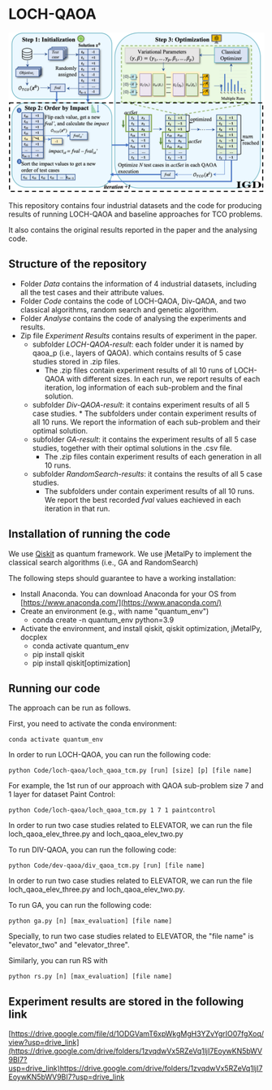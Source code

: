 # LOCH-QAOA

<img src="image/overview.png" width="800">

This repository contains four industrial datasets and the code for producing results of running LOCH-QAOA and baseline approaches for TCO problems.

It also contains the original results reported in the paper and the analysing code.

## Structure of the repository

* Folder *Data* contains the information of 4 industrial datasets, including all the test cases and their attribute values.
* Folder *Code* contains the code of LOCH-QAOA, Div-QAOA, and two classical algorithms, random search and genetic algorithm.
* Folder *Analyse* contains the code of analysing the experiments and results.
* Zip file *Experiment Results* contains results of experiment in the paper.
    * subfolder *LOCH-QAOA-result*: each folder under it is named by qaoa_p (i.e., layers of QAOA). which contains results of 5 case studies stored in .zip files. 
      * The .zip files contain experiment results of all 10 runs of LOCH-QAOA with different sizes. In each run, we report results of each iteration, log information of each sub-problem and the final solution.
     * subfolder *Div-QAOA-result*: it contains experiment results of all 5 case studies. 
      * The subfolders under contain experiment results of all 10 runs. We report the information of each sub-problem and their optimal solution.
    * subfolder *GA-result*: it contains the experiment results of all 5 case studies, together with their optimal solutions in the .csv file.
      * The .zip files contain experiment results of each generation in all 10 runs.
    * subfolder *RandomSearch-results*: it contains the results of all 5 case studies.
      * The subfolders under contain experiment results of all 10 runs. We report the best recorded *fval* values eachieved in each iteration in that run.

## Installation of running the code
We use [Qiskit](https://qiskit.org/) as quantum framework. We use jMetalPy to implement the classical search algorithms (i.e., GA and RandomSearch)

The following steps should guarantee to have a working installation:
* Install Anaconda. You can download Anaconda for your OS from [https://www.anaconda.com/](https://www.anaconda.com/)
* Create an environment (e.g., with name "quantum_env")
    * conda create -n quantum_env python=3.9
* Activate the environment, and install qiskit, qiskit optimization, jMetalPy, docplex
    * conda activate quantum_env
    * pip install qiskit
    * pip install qiskit[optimization]
    
## Running our code

The approach can be run as follows.

First, you need to activate the conda environment:

```
conda activate quantum_env
```

In order to run LOCH-QAOA, you can run the following code:

```
python Code/loch-qaoa/loch_qaoa_tcm.py [run] [size] [p] [file name]
```

For example, the 1st run of our approach with QAOA sub-problem size 7 and 1 layer for dataset Paint Control:

```
python Code/loch-qaoa/loch_qaoa_tcm.py 1 7 1 paintcontrol
```

In order to run two case studies related to ELEVATOR, we can run the file loch_qaoa_elev_three.py and loch_qaoa_elev_two.py

To run DIV-QAOA, you can run the following code:

```
python Code/dev-qaoa/div_qaoa_tcm.py [run] [file name]
```
In order to run two case studies related to ELEVATOR, we can run the file loch_qaoa_elev_three.py and loch_qaoa_elev_two.py.

To run GA, you can run the following code:

```
python ga.py [n] [max_evaluation] [file name]
```
Specially, to run two case studies related to ELEVATOR, the "file name" is "elevator_two" and "elevator_three".

Similarly, you can run RS with

```
python rs.py [n] [max_evaluation] [file name]
```

## Experiment results are stored in the following link
[https://drive.google.com/file/d/1ODGVamT6xpWkgMgH3YZvYgrIO07fgXoq/view?usp=drive_link](https://drive.google.com/drive/folders/1zvqdwVx5RZeVq1ljI7EoywKN5bWV9BI7?usp=drive_link)https://drive.google.com/drive/folders/1zvqdwVx5RZeVq1ljI7EoywKN5bWV9BI7?usp=drive_link

